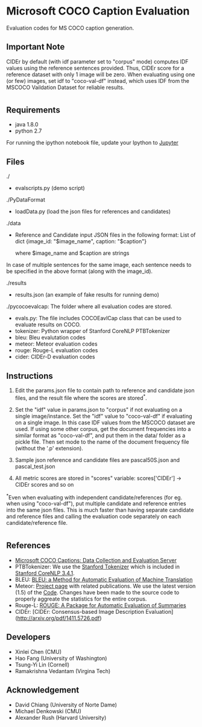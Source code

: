 Microsoft COCO Caption Evaluation
===================

Evaluation codes for MS COCO caption generation.

## Important Note ##
CIDEr by default (with idf parameter set to "corpus" mode) computes IDF values using the reference sentences provided. Thus, CIDEr score for a reference dataset with only 1 image will be zero. When evaluating using one (or few) images, set idf to "coco-val-df" instead, which uses IDF from the MSCOCO Vaildation Dataset for reliable results.

#
## Requirements ##
- java 1.8.0
- python 2.7

For running the ipython notebook file, update your Ipython to [Jupyter](https://jupyter.org/)


## Files ##
./
- evalscripts.py (demo script)

./PyDataFormat
- loadData.py (load the json files for references and candidates)

./data
- Reference and Candidate input JSON files in the following format:
    List of dict {image_id: "$image_name", caption: "$caption"}

    where $image_name and $caption are strings

In case of multiple sentences for the same image, each sentence needs to be specified in the above format (along with the image_id).

./results
- results.json (an example of fake results for running demo)

./pycocoevalcap: The folder where all evaluation codes are stored.
- evals.py: The file includes COCOEavlCap class that can be used to evaluate results on COCO.
- tokenizer: Python wrapper of Stanford CoreNLP PTBTokenizer
- bleu: Bleu evalutation codes
- meteor: Meteor evaluation codes
- rouge: Rouge-L evaluation codes
- cider: CIDEr-D evaluation codes

## Instructions ##
1. Edit the params.json file to contain path to reference and candidate json files, and the result file where the scores are stored<sup>\*</sup>. 

2. Set the "idf" value in params.json to "corpus" if not evaluating on a single image/instance. Set the "idf" value to "coco-val-df" if evaluating on a single image. In this case IDF values from the MSCOCO dataset are used. If using some other corpus, get the document frequencies into a similar format as "coco-val-df", and put them in the data/ folder as a pickle file. Then set mode to the name of the document frequency file (without the '.p' extension).

3. Sample json reference and candidate files are pascal50S.json and pascal_test.json

4. All metric scores are stored in "scores" variable: scores['CIDEr'] -> CIDEr scores and so on

<sup>*</sup>Even when evaluating with independent candidate/references (for eg. when using "coco-val-df"), put multiple candidate and reference entries into the same json files. This is much faster than having separate candidate and reference files and calling the evaluation code separately on each candidate/reference file.
#
## References ##

- [Microsoft COCO Captions: Data Collection and Evaluation Server](http://arxiv.org/abs/1504.00325)
- PTBTokenizer: We use the [Stanford Tokenizer](http://nlp.stanford.edu/software/tokenizer.shtml) which is included in [Stanford CoreNLP 3.4.1](http://nlp.stanford.edu/software/corenlp.shtml).
- BLEU: [BLEU: a Method for Automatic Evaluation of Machine Translation](http://www.aclweb.org/anthology/P02-1040.pdf)
- Meteor: [Project page](http://www.cs.cmu.edu/~alavie/METEOR/) with related publications. We use the latest version (1.5) of the [Code](https://github.com/mjdenkowski/meteor). Changes have been made to the source code to properly aggreate the statistics for the entire corpus.
- Rouge-L: [ROUGE: A Package for Automatic Evaluation of Summaries](http://anthology.aclweb.org/W/W04/W04-1013.pdf)
- CIDEr: [CIDEr: Consensus-based Image Description Evaluation] (http://arxiv.org/pdf/1411.5726.pdf)

## Developers ##
- Xinlei Chen (CMU)
- Hao Fang (University of Washington)
- Tsung-Yi Lin (Cornell)
- Ramakrishna Vedantam (Virgina Tech)

## Acknowledgement ##
- David Chiang (University of Norte Dame)
- Michael Denkowski (CMU)
- Alexander Rush (Harvard University)
